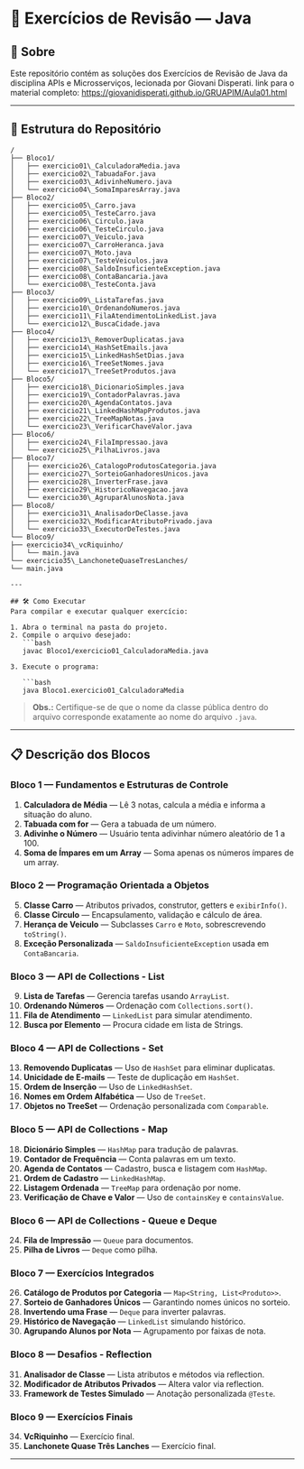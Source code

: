 # 📌 Exercícios de Revisão — Java

## 📖 Sobre

Este repositório contém as soluções dos Exercícios de Revisão de Java da disciplina APIs e Microsserviços, lecionada por Giovani Disperati.
link para o material completo: https://giovanidisperati.github.io/GRUAPIM/Aula01.html

---

## 📂 Estrutura do Repositório

```
/
├── Bloco1/
│   ├── exercicio01\_CalculadoraMedia.java
│   ├── exercicio02\_TabuadaFor.java
│   ├── exercicio03\_AdivinheNumero.java
│   └── exercicio04\_SomaImparesArray.java
├── Bloco2/
│   ├── exercicio05\_Carro.java
│   ├── exercicio05\_TesteCarro.java
│   ├── exercicio06\_Circulo.java
│   ├── exercicio06\_TesteCirculo.java
│   ├── exercicio07\_Veiculo.java
│   ├── exercicio07\_CarroHeranca.java
│   ├── exercicio07\_Moto.java
│   ├── exercicio07\_TesteVeiculos.java
│   ├── exercicio08\_SaldoInsuficienteException.java
│   ├── exercicio08\_ContaBancaria.java
│   └── exercicio08\_TesteConta.java
├── Bloco3/
│   ├── exercicio09\_ListaTarefas.java
│   ├── exercicio10\_OrdenandoNumeros.java
│   ├── exercicio11\_FilaAtendimentoLinkedList.java
│   └── exercicio12\_BuscaCidade.java
├── Bloco4/
│   ├── exercicio13\_RemoverDuplicatas.java
│   ├── exercicio14\_HashSetEmails.java
│   ├── exercicio15\_LinkedHashSetDias.java
│   ├── exercicio16\_TreeSetNomes.java
│   └── exercicio17\_TreeSetProdutos.java
├── Bloco5/
│   ├── exercicio18\_DicionarioSimples.java
│   ├── exercicio19\_ContadorPalavras.java
│   ├── exercicio20\_AgendaContatos.java
│   ├── exercicio21\_LinkedHashMapProdutos.java
│   ├── exercicio22\_TreeMapNotas.java
│   └── exercicio23\_VerificarChaveValor.java
├── Bloco6/
│   ├── exercicio24\_FilaImpressao.java
│   └── exercicio25\_PilhaLivros.java
├── Bloco7/
│   ├── exercicio26\_CatalogoProdutosCategoria.java
│   ├── exercicio27\_SorteioGanhadoresUnicos.java
│   ├── exercicio28\_InverterFrase.java
│   ├── exercicio29\_HistoricoNavegacao.java
│   └── exercicio30\_AgruparAlunosNota.java
├── Bloco8/
│   ├── exercicio31\_AnalisadorDeClasse.java
│   ├── exercicio32\_ModificarAtributoPrivado.java
│   └── exercicio33\_ExecutorDeTestes.java
└── Bloco9/
├── exercicio34\_vcRiquinho/
│   └── main.java
└── exercicio35\_LanchoneteQuaseTresLanches/
└── main.java

---

## 🛠️ Como Executar
Para compilar e executar qualquer exercício:

1. Abra o terminal na pasta do projeto.
2. Compile o arquivo desejado:
   ```bash
   javac Bloco1/exercicio01_CalculadoraMedia.java

3. Execute o programa:

   ```bash
   java Bloco1.exercicio01_CalculadoraMedia
   ```

> **Obs.:** Certifique-se de que o nome da classe pública dentro do arquivo corresponde exatamente ao nome do arquivo `.java`.

---

## 📋 Descrição dos Blocos

### **Bloco 1 — Fundamentos e Estruturas de Controle**

1. **Calculadora de Média** — Lê 3 notas, calcula a média e informa a situação do aluno.
2. **Tabuada com for** — Gera a tabuada de um número.
3. **Adivinhe o Número** — Usuário tenta adivinhar número aleatório de 1 a 100.
4. **Soma de Ímpares em um Array** — Soma apenas os números ímpares de um array.

### **Bloco 2 — Programação Orientada a Objetos**

5. **Classe Carro** — Atributos privados, construtor, getters e `exibirInfo()`.
6. **Classe Circulo** — Encapsulamento, validação e cálculo de área.
7. **Herança de Veiculo** — Subclasses `Carro` e `Moto`, sobrescrevendo `toString()`.
8. **Exceção Personalizada** — `SaldoInsuficienteException` usada em `ContaBancaria`.

### **Bloco 3 — API de Collections - List**

9. **Lista de Tarefas** — Gerencia tarefas usando `ArrayList`.
10. **Ordenando Números** — Ordenação com `Collections.sort()`.
11. **Fila de Atendimento** — `LinkedList` para simular atendimento.
12. **Busca por Elemento** — Procura cidade em lista de Strings.

### **Bloco 4 — API de Collections - Set**

13. **Removendo Duplicatas** — Uso de `HashSet` para eliminar duplicatas.
14. **Unicidade de E-mails** — Teste de duplicação em `HashSet`.
15. **Ordem de Inserção** — Uso de `LinkedHashSet`.
16. **Nomes em Ordem Alfabética** — Uso de `TreeSet`.
17. **Objetos no TreeSet** — Ordenação personalizada com `Comparable`.

### **Bloco 5 — API de Collections - Map**

18. **Dicionário Simples** — `HashMap` para tradução de palavras.
19. **Contador de Frequência** — Conta palavras em um texto.
20. **Agenda de Contatos** — Cadastro, busca e listagem com `HashMap`.
21. **Ordem de Cadastro** — `LinkedHashMap`.
22. **Listagem Ordenada** — `TreeMap` para ordenação por nome.
23. **Verificação de Chave e Valor** — Uso de `containsKey` e `containsValue`.

### **Bloco 6 — API de Collections - Queue e Deque**

24. **Fila de Impressão** — `Queue` para documentos.
25. **Pilha de Livros** — `Deque` como pilha.

### **Bloco 7 — Exercícios Integrados**

26. **Catálogo de Produtos por Categoria** — `Map<String, List<Produto>>`.
27. **Sorteio de Ganhadores Únicos** — Garantindo nomes únicos no sorteio.
28. **Invertendo uma Frase** — `Deque` para inverter palavras.
29. **Histórico de Navegação** — `LinkedList` simulando histórico.
30. **Agrupando Alunos por Nota** — Agrupamento por faixas de nota.

### **Bloco 8 — Desafios - Reflection**

31. **Analisador de Classe** — Lista atributos e métodos via reflection.
32. **Modificador de Atributos Privados** — Altera valor via reflection.
33. **Framework de Testes Simulado** — Anotação personalizada `@Teste`.

### **Bloco 9 — Exercícios Finais**

34. **VcRiquinho** — Exercício final.
35. **Lanchonete Quase Três Lanches** — Exercício final.

---
